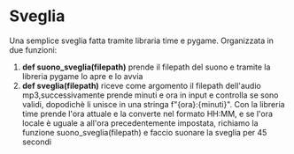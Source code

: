 # Sveglia
Una semplice sveglia fatta tramite libraria time e pygame.
Organizzata in due funzioni:
 1. **def suono_sveglia(filepath)** prende il filepath del suono e tramite la libreria pygame lo apre e lo avvia
 2. **def sveglia(filepath)** riceve come argomento il filepath dell'audio mp3,successivamente prende minuti e ora
      in input e controlla se sono validi, dopodichè li unisce in una stringa f"{ora}:{minuti}".
      Con la libreria time prende l'ora attuale e la converte nel formato HH:MM, e se l'ora locale è uguale a all'ora precedentemente
      impostata, richiamo la funzione suono_sveglia(filepath) e faccio suonare la sveglia per 45 secondi  
